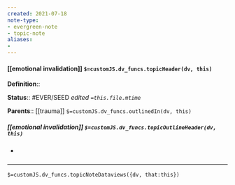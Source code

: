 ```yaml
---
created: 2021-07-18
note-type: 
- evergreen-note
- topic-note
aliases:
- 
---
```

 
#### [[emotional invalidation]] `$=customJS.dv_funcs.topicHeader(dv, this)`


**Definition**::

**Status**:: #EVER/SEED 
*edited `=this.file.mtime`*

**Parents**:: [[trauma]]
`$=customJS.dv_funcs.outlinedIn(dv, this)`

##### [[emotional invalidation]] `$=customJS.dv_funcs.topicOutlineHeader(dv, this)`
- 

### <hr class="dataviews"/>

`$=customJS.dv_funcs.topicNoteDataviews({dv, that:this})`
